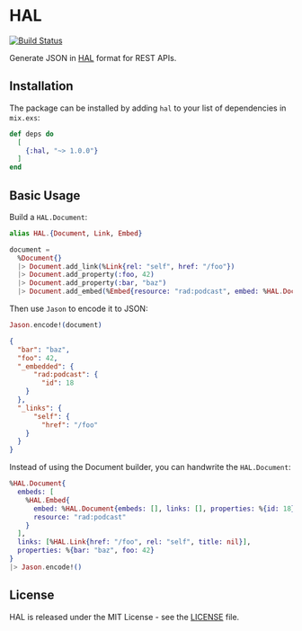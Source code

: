 # HAL

[![Build Status](https://travis-ci.org/podlove/hal.svg?branch=master)](https://travis-ci.org/podlove/hal)

Generate JSON in [HAL](http://stateless.co/hal_specification.html) format for REST APIs.

## Installation

The package can be installed by adding `hal` to your list of dependencies in `mix.exs`:

```elixir
def deps do
  [
    {:hal, "~> 1.0.0"}
  ]
end
```

## Basic Usage

Build a `HAL.Document`:

```elixir
alias HAL.{Document, Link, Embed}

document = 
  %Document{}
  |> Document.add_link(%Link{rel: "self", href: "/foo"})
  |> Document.add_property(:foo, 42)
  |> Document.add_property(:bar, "baz")
  |> Document.add_embed(%Embed{resource: "rad:podcast", embed: %HAL.Document{properties: %{id: 18}}})
```

Then use `Jason` to encode it to JSON:

```elixir
Jason.encode!(document)
```

```json
{
  "bar": "baz",
  "foo": 42,
  "_embedded": {
      "rad:podcast": {
        "id": 18
    }
  },
  "_links": {
      "self": {
        "href": "/foo"
    }
  }
}
```

Instead of using the Document builder, you can handwrite the `HAL.Document`:

```elixir
%HAL.Document{
  embeds: [
    %HAL.Embed{
      embed: %HAL.Document{embeds: [], links: [], properties: %{id: 18}},
      resource: "rad:podcast"
    }
  ],
  links: [%HAL.Link{href: "/foo", rel: "self", title: nil}],
  properties: %{bar: "baz", foo: 42}
}
|> Jason.encode!()
```

## License

HAL is released under the MIT License - see the [LICENSE](https://github.com/podlove/hal/blob/master/LICENSE) file.
